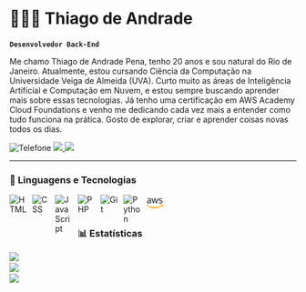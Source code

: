 # 🧑🏻‍💻 Thiago de Andrade

**`Desenvolvedor Back-End`**

Me chamo Thiago de Andrade Pena, tenho 20 anos e sou natural do Rio de Janeiro. Atualmente, estou cursando Ciência da Computação na Universidade Veiga de Almeida (UVA). Curto muito as áreas de Inteligência Artificial e Computação em Nuvem, e estou sempre buscando aprender mais sobre essas tecnologias. Já tenho uma certificação em AWS Academy Cloud Foundations e venho me dedicando cada vez mais a entender como tudo funciona na prática. Gosto de explorar, criar e aprender coisas novas todos os dias.



<p align="left">
    <a>
        <img 
            alt="Telefone" 
            title="Meu telefone" 
            src="https://custom-icon-badges.demolab.com/badge/(21) 98230--5395-orange?style=for-the-badge&logo=phone&logoColor=white"
        />
    </a>
    <a href = "mailto:deandradepenathiago@gmail.com"><img loading="lazy" src="https://img.shields.io/badge/Gmail-D14836?style=for-the-badge&logo=gmail&logoColor=white" target="_blank"
        />
    </a>
    <a href="https://www.linkedin.com/in/thiago-de-andrade-pena-981984353" target="_blank"><img loading="lazy" src="https://img.shields.io/badge/-LinkedIn-%230077B5?style=for-the-badge&logo=linkedin&logoColor=white" target="_blank"></a>
</p>

---

### 🤖 Linguagens e Tecnologias

<img 
    align="left" 
    alt="HTML"
    title="HTML" 
    width="30px" 
    style="padding-right: 10px;" 
    src="https://cdn.jsdelivr.net/gh/devicons/devicon@latest/icons/html5/html5-original.svg" 
/>
<img 
    align="left" 
    alt="CSS" 
    title="CSS"
    width="30px" 
    style="padding-right: 10px;" 
    src="https://cdn.jsdelivr.net/gh/devicons/devicon@latest/icons/css3/css3-original.svg" 
/>
<img 
    align="left" 
    alt="JavaScript" 
    title="JavaScript"
    width="30px" 
    style="padding-right: 10px;" 
    src="https://cdn.jsdelivr.net/gh/devicons/devicon@latest/icons/javascript/javascript-original.svg" 
/>
<img 
    align="left" 
    alt="PHP" 
    title="PHP"
    width="30px" 
    style="padding-right: 10px;" 
    src="https://cdn.jsdelivr.net/gh/devicons/devicon@latest/icons/php/php-original.svg" 
/>

<img 
    align="left" 
    alt="Git" 
    title="Git"
    width="30px" 
    style="padding-right: 10px;" 
    src="https://cdn.jsdelivr.net/gh/devicons/devicon@latest/icons/git/git-original.svg" 
/>
<img 
    align="left" 
    alt="Python" 
    title="Python"
    width="30px" 
    style="padding-right: 10px;" 
    src="https://cdn.jsdelivr.net/gh/devicons/devicon@latest/icons/python/python-original.svg" 
/>
<img 
    align="left" 
    alt="Python" 
    title="Python"
    width="30px" 
    style="padding-right: 10px;" 
src="https://raw.githubusercontent.com/devicons/devicon/master/icons/amazonwebservices/amazonwebservices-original-wordmark.svg" 
/> 
<br/>
<br/>
### 📊 Estatísticas
![](https://github-readme-stats.vercel.app/api?username=thiag0h&theme=dark&hide_border=false&include_all_commits=false&count_private=false)<br/>
![](https://nirzak-streak-stats.vercel.app/?user=thiag0h&theme=dark&hide_border=false)<br/>
![](https://github-readme-stats.vercel.app/api/top-langs/?username=thiag0h&theme=dark&hide_border=false&include_all_commits=false&count_private=false&layout=compact)
</p>
